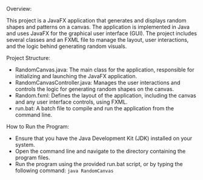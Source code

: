 Overview:

This project is a JavaFX application that generates and displays random shapes and patterns on a canvas.
The application is implemented in Java and uses JavaFX for the graphical user interface (GUI).
The project includes several classes and an FXML file to manage the layout, user interactions, and the logic behind generating random visuals.

Project Structure:

* RandomCanvas.java: The main class for the application, responsible for initializing and launching the JavaFX application.
* RandomCanvasController.java: Manages the user interactions and controls the logic for generating random shapes on the canvas.
* Random.fxml: Defines the layout of the application, including the canvas and any user interface controls, using FXML.
* run.bat: A batch file to compile and run the application from the command line.

How to Run the Program:

* Ensure that you have the Java Development Kit (JDK) installed on your system.
* Open the command line and navigate to the directory containing the program files.
* Run the program using the provided run.bat script, or by typing the following command: `java RandomCanvas`
